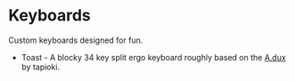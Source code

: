# Keyboards

Custom keyboards designed for fun.

- Toast - A blocky 34 key split ergo keyboard roughly based on the [A.dux](https://github.com/tapioki/cephalopoda/tree/main/Architeuthis%20dux) by tapioki.
